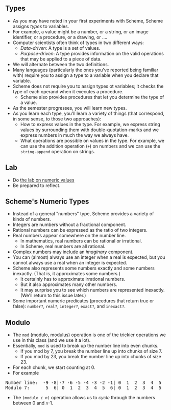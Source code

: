 Types
-----

* As you may have noted in your first experiments with Scheme, Scheme
  assigns *types* to variables.
* For example, a value might be a number, or a string, or an image 
  identifier, or a procedure, or a drawing, or ....
* Computer scientists often think of types in two different ways:
    * *Data-driven*: A type is a set of values.
    * *Purpose-driven*: A type provides information on the valid
      operations that may be applied to a piece of data.
* We will alternate between the two definitions.
* Many languages (particularly the ones you've reported being familiar
  with) require you to assign a type to a variable when you declare
  that variable.
* Scheme does not require you to assign types ot variables; it checks
  the type of each operand when it executes a procedure.
    * Scheme also provides procedures that let you determine the type
    of a value.
* As the semester progresses, you will learn new types.
* As you learn each type, you'll learn a variety of things (that 
  correspond, in some sense, to those two approaches):
    * How to express values in the type.  For example, we express string
      values by surrounding them with double-quotation-marks and we express
      numbers in much the way we always have.
    * What operations are possible on values in the type.  For example, we
      can use the addition operation (<code>+</code>) on numbers and we
      can use the <code>string-append</code> operation on strings.

Lab
---

* Do [the lab on numeric values](../Labs/numeric-values-lab.html)
* Be prepared to reflect.

Scheme's Numeric Types
----------------------

* Instead of a general "numbers" type, Scheme provides a variety
  of kinds of numbers.
* Integers are numbers without a fractional component.
* Rational numbers can be expressed as the ratio of two integers.
* Real numbers appear somewhere on the number line.
    * In mathematics, real numbers can be rational or irrational.
    * In Scheme, real numbers are all rational.
* Complex numbers may include an *imaginary* component.
* You can (almost) always use an integer when a real is expected, but
  you cannot always use a real when an integer is expected.
* Scheme also represents some numbers exactly and some numbers
  inexactly.  (That is, it approximates some numbers.)
    * It certainly has to approximate irrational numbers.
    * But it also approximates many other numbers.
    * It may surprise you to see which numbers are represented inexactly.
    (We'll return to this issue later.)
* Some important numeric predicates (procedures that return true or
  false):
  <code>number?</code>,
  <code>real?</code>,
  <code>integer?</code>,
  <code>exact?</code>, and
  <code>inexact?</code>.

Modulo
------

* The <code>mod</code> (modulo, modulus) operation is one of the trickier 
  operations we use in this class (and we use it a lot).
* Essentially, <code>mod</code> is used to break up the number line into
  even chunks.
    * If you mod by 7, you break the number line up into chunks of size 7.
    * If you mod by 23, you break the number line up into chunks of size 23.
* For each chunk, we start counting at 0.
* For example
<pre>
Number line:  -9 -8|-7 -6 -5 -4 -3 -2 -1| 0  1  2  3  4  5  6| 7  8  9 10 11 
Modulo 7:      5  6| 0  1  2  3  4  5  6| 0  1  2  3  4  5  6| 0  1  2  3  4 
</pre>
* The <code>(modulo *i* *n*)</code> operation allows us to 
  *cycle* through the numbers between 0 and <code>*n*</code>-1.

